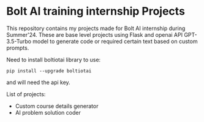 # Bolt AI training internship Projects

This repository contains my projects made for Bolt AI internship during Summer'24. These are base level projects using Flask and openai API GPT-3.5-Turbo model to generate code or required certain text based on custom prompts. 

Need to install boltiotai library to use:

```pip install --upgrade boltiotai```

and will need the api key.

List of projects:

* Custom course details generator
* AI problem solution coder